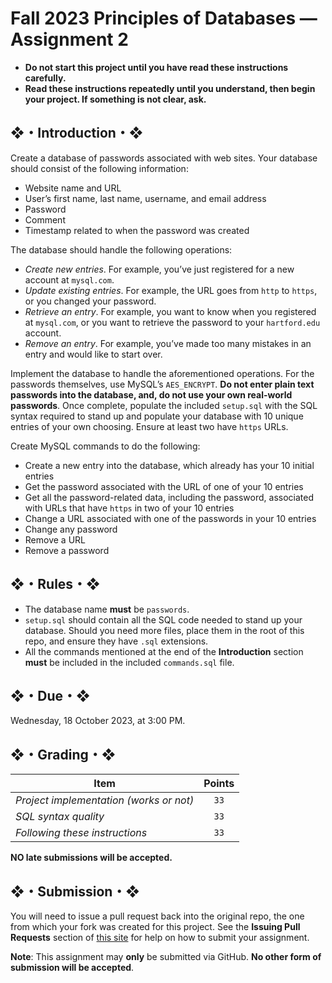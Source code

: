 # Fall 2023 Principles of Databases — Assignment 2

* **Do not start this project until you have read these instructions carefully.**
* **Read these instructions repeatedly until you understand, then begin your project. If something is not clear, ask.**

## ❖・Introduction・❖

Create a database of passwords associated with web sites. Your database should consist of the following information:

* Website name and URL
* User’s first name, last name, username, and email address
* Password
* Comment
* Timestamp related to when the password was created

The database should handle the following operations:

* _Create new entries_. For example, you’ve just registered for a new account at `mysql.com`.
* _Update existing entries_. For example, the URL goes from `http` to `https`, or you changed your password.
* _Retrieve an entry_. For example, you want to know when you registered at `mysql.com`, or you want to retrieve the password to your `hartford.edu` account.
* _Remove an entry_. For example, you’ve made too many mistakes in an entry and would like to start over.

Implement the database to handle the aforementioned operations. For the passwords themselves, use MySQL’s `AES_ENCRYPT`. **Do not enter plain text passwords into the database, and, do not use your own real-world passwords**. Once complete, populate the included `setup.sql` with the SQL syntax required to stand up and populate your database with 10 unique entries of your own choosing. Ensure at least two have `https` URLs.

Create MySQL commands to do the following:

* Create a new entry into the database, which already has your 10 initial entries
* Get the password associated with the URL of one of your 10 entries
* Get all the password-related data, including the password, associated with URLs that have `https` in two of your 10 entries
* Change a URL associated with one of the passwords in your 10 entries
* Change any password
* Remove a URL
* Remove a password

## ❖・Rules・❖

* The database name **must** be `passwords`.
* `setup.sql` should contain all the SQL code needed to stand up your database. Should you need more files, place them in the root of this repo, and ensure they have `.sql` extensions.
* All the commands mentioned at the end of the **Introduction** section **must** be included in the included `commands.sql` file.

## ❖・Due・❖

Wednesday, 18 October 2023, at 3:00 PM.

## ❖・Grading・❖

| Item                                    | Points |
|-----------------------------------------|:------:|
| _Project implementation (works or not)_ | `33`   |
| _SQL syntax quality_                    | `33`   |
| _Following these instructions_          | `33`   |

**NO late submissions will be accepted.**

## ❖・Submission・❖

You will need to issue a pull request back into the original repo, the one from which your fork was created for this project. See the **Issuing Pull Requests** section of [this site](http://code-warrior.github.io/tutorials/git/github/index.html) for help on how to submit your assignment.

**Note**: This assignment may **only** be submitted via GitHub. **No other form of submission will be accepted**.
